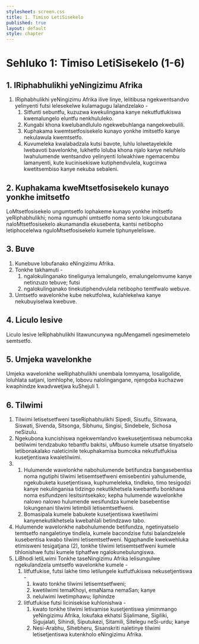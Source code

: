 ```yaml
---
stylesheet: screen.css
title: 1. Timiso LetiSisekelo
published: true
layout: default
style: chapter
---
```


# Sehluko 1: Timiso LetiSisekelo (1-6)

## 1. IRiphabhulikhi yeNingizimu Afrika

1.	IRiphabhulikhi yeNingizimu Afrika ilive linye, lelitibusa ngekwentsandvo yelinyenti futsi lelesekelwe kulamagugu lalandzelako -
	1.	Sitfunti sebuntfu, kuzuzwa kwekulingana kanye nekutfutfukiswa kwemalungelo eluntfu nenkhululeko.
	1.	Kungabi khona kwelubandlululo ngekwebuhlanga nangekwebulili.
	1.	Kuphakama kwemtsetfosisekelo kunayo yonkhe imitsetfo kanye nekulawula kwemtsetfo.
	1.	Kuvumeleka kwalabadzala kutsi bavote, luhlu lolwetayelekile lwebavoti bavelonkhe, lukhetfo loluba khona njalo kanye neluhlelo lwahulumende wentsandvo yelinyenti lolwakhiwe ngemacembu lamanyenti, kute kucinisekiswe kutiphendvulela, kugcinwa kwetitsembiso kanye nekuba sebaleni.

## 2. Kuphakama kweMtsetfosisekelo kunayo yonkhe imitsetfo

LoMtsetfosisekelo ungumtsetfo lophakeme kunayo yonkhe imitsetfo yeRiphabhulikhi; noma ngumuphi umtsetfo noma sento lokungcubutana naloMtsetfosisekelo akunamandla ekusebenta, kantsi netibopho letiphocelelwa nguloMtsetfosisekelo kumele tiphunyeleliswe.

## 3. Buve

1.	Kunebuve lobufanako eNingizimu Afrika.
2.	Tonkhe takhamuti -
	1.	ngalokulinganako tineligunya lemalungelo, emalungelomvume kanye netinzuzo tebuve; futsi
	1.	ngalokulinganako tinekutiphendvulela netibopho temtfwalo webuve.
3.	Umtsetfo wavelonkhe kube nekutfolwa, kulahlekelwa kanye nekubuyiselwa kwebuve.

## 4. Liculo lesive

Liculo lesive leRiphabhulikhi litawuncunywa nguMengameli ngesimemetelo semtsetfo.

## 5. Umjeka wavelonkhe

Umjeka wavelonkhe weRiphabhulikhi unembala lomnyama, losaligolide, loluhlata satjani, lomhlophe, lobovu nalolingangane, njengoba kuchazwe kwaphindze kwadvwetjwa kuShejuli 1.

## 6. Tilwimi

1.	Tilwimi letisetsetfweni taseRiphabhulikhi Sipedi, Sisutfu, Sitswana, Siswati, Sivenda, Sitsonga, Sibhunu, Singisi, Sindebele, Sichosa neSizulu.
2.	Ngekubona kuncishiswa ngekwemlandvo kwekusetjentiswa nebumcoka betilwimi tendzabuko tebantfu bakitsi, uMbuso kumele utsatse tinyatselo letibonakalako naleticinile tekuphakamisa bumcoka nekutfutfukisa kusetjentiswa kwaletilwimi.
3.	
	1.	Hulumende wavelonkhe nabohulumende betifundza bangasebentisa noma ngutiphi tilwimi letisemtsetfweni emisebentini yahulumende, ngekubuketa kusetjentiswa, kuphumeleleka, tindleko, timo tesigodzi kanye nekulinganisa tidzingo nekutikhetsela kwebantfu bonkhana noma esifundzeni lesitsintsekako; kepha hulumende wavelonkhe nalowo nalowo hulumende wesifundza kumele basebentise lokungenani tilwimi letimbili letisemtsetfweni.
	1.	Bomasipala kumele babukete kusetjentiswa kwetilwimi kanyenekutikhetsela kwebahlali betindzawo tabo.
4.	Hulumende wavelonkhe nabohulumende betifundza, ngetinyatselo temtsetfo nangaletinye tindlela, kumele bacondzise futsi balandzelele kusebentisa kwabo tilwimi letisemtsetfweni. Ngaphandle kwekwehluka etimisweni tesigatjana (2), tonkhe tilwimi letisemtsetfweni kumele tihlonishwe futsi kumele tiphatfwe ngalokunebulungiswa.
5.	LiBhodi letiLwimi Tonkhe taseNingizimu Afrika lelisungulwe ngekulandzela umtsetfo wavelonkhe kumele -
	1.	litfutfukise, futsi lakhe timo letilungele kutfutfukiswa nekusetjentiswa -
		1.	kwato tonkhe tilwimi letisemtsetfweni;
		1.	kwetilwimi temaKhoyi, emaNama nemaSan; kanye
		1.	nelulwimi lwetimphawu; liphindze
	1.	litfutfukise futsi licinisekise kuhlonishwa -
		1.	kwato tonkhe tilwimi letivamise kusetjentiswa yimimmango yeNingizimu Afrika, lokufaka ekhatsi Sijalimane, Sigiliki, Sigujalati, Sihindi, Siputukezi, Sitamili, Sitelegu neSi-urdu; kanye
		1.	Nesi-Arabhu, Sihebheru, Sisanskriti naletinye tilwimi letisetjentiswa kutenkholo eNingizimu Afrika.
